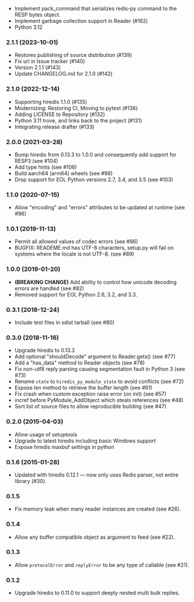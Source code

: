 * Implement pack_command that serializes redis-py command to the RESP bytes object.
* Implement garbage collection support in Reader (#162)
* Python 3.12

### 2.1.1 (2023-10-01)

* Restores publishing of source distribution (#139)
* Fix url in Issue tracker (#140)
* Version 2.1.1 (#143)
* Update CHANGELOG.md for 2.1.0 (#142)

### 2.1.0 (2022-12-14)

* Supporting hiredis 1.1.0 (#135)
* Modernizing: Restoring CI, Moving to pytest (#136)
* Adding LICENSE to Repository (#132)
* Python 3.11 trove, and links back to the project (#131)
* Integrating release drafter (#133)

### 2.0.0 (2021-03-28)

* Bump hiredis from 0.13.3 to 1.0.0 and consequently add support for RESP3 (see #104)
* Add type hints (see #106)
* Build aarch64 (arm64) wheels (see #98)
* Drop support for EOL Python versions 2.7, 3.4, and 3.5 (see #103)

### 1.1.0 (2020-07-15)

* Allow "encoding" and "errors" attributes to be updated at runtime (see #96)

### 1.0.1 (2019-11-13)

* Permit all allowed values of codec errors (see #86)
* BUGFIX: READEME.md has UTF-8 characters, setup.py will fail on systems
          where the locale is not UTF-8. (see #89)

### 1.0.0 (2019-01-20)

* **(BREAKING CHANGE)** Add ability to control how unicode decoding errors are handled (see #82)
* Removed support for EOL Python 2.6, 3.2, and 3.3.

### 0.3.1 (2018-12-24)

* Include test files in sdist tarball (see #80)

### 0.3.0 (2018-11-16)

* Upgrade hiredis to 0.13.3
* Add optional "shouldDecode" argument to Reader.gets() (see #77)
* Add a "has_data" method to Reader objects (see #78)
* Fix non-utf8 reply parsing causing segmentation fault in Python 3 (see #73)
* Rename `state` to `hiredis_py_module_state` to avoid conflicts (see #72)
* Expose len method to retrieve the buffer length (see #61)
* Fix crash when custom exception raise error (on init) (see #57)
* incref before PyModule_AddObject which steals references (see #48)
* Sort list of source files to allow reproducible building (see #47)

### 0.2.0 (2015-04-03)

* Allow usage of setuptools
* Upgrade to latest hiredis including basic Windows support
* Expose hiredis maxbuf settings in python

### 0.1.6 (2015-01-28)

* Updated with hiredis 0.12.1 — now only uses Redis parser, not entire library (#30).

### 0.1.5

* Fix memory leak when many reader instances are created (see #26).

### 0.1.4

* Allow any buffer compatible object as argument to feed (see #22).

### 0.1.3

* Allow `protocolError` and `replyError` to be any type of callable (see #21).

### 0.1.2

* Upgrade hiredis to 0.11.0 to support deeply nested multi bulk replies.
